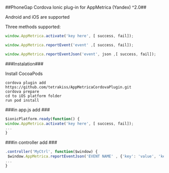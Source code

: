 ##PhoneGap Cordova Ionic plug-in for AppMetrica (Yandex) ^2.0##

Android and iOS are supported

Three methods supported:

```javascript
window.AppMetrica.activate('key here', [ success, fail]);

window.AppMetrica.reportEvent('event' ,[ success, fail]);

window.AppMetrica.reportEventJson('event', json ,[ success, fail]);
```
###Instalation###

Install CocoaPods


```
cordova plugin add https://github.com/tetrakiss/AppMetricaCordovaPlugin.git
cordova prepare
cd to iOS platform folder
run pod install
```

###in app.js add ###

```javascript
$ionicPlatform.ready(function() {
window.AppMetrica.activate('key here', [ success, fail]);
...
}
```

###in controller add ###
```javascript
.controller('MyCtrl', function($window) {
 $window.AppMetrica.reportEventJson('EVENT NAME' , {'key': 'value', 'key': 'value' }, [success, fail]);
...
}

```
